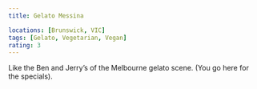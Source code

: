 ```yaml
---
title: Gelato Messina

locations: [Brunswick, VIC]
tags: [Gelato, Vegetarian, Vegan]
rating: 3
---
```


Like the Ben and Jerry’s of the Melbourne gelato scene. (You go here for the specials).